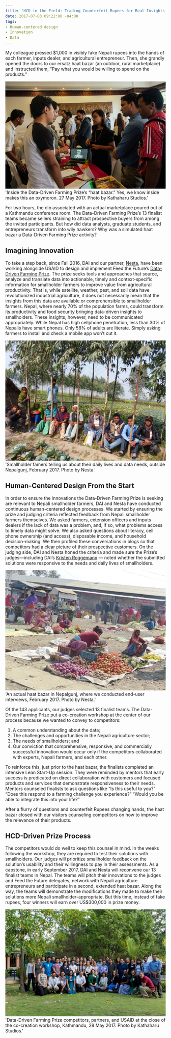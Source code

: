 ```yaml
---
title: 'HCD in the Field: Trading Counterfeit Rupees for Real Insights in Nepal'
date: 2017-07-03 09:22:00 -04:00
tags:
- Human-centered design
- Innovation
- Data
---
```


My colleague pressed $1,000 in visibly fake Nepali rupees into the hands of each farmer, inputs dealer, and agricultural entrepreneur.   Then, she grandly opened the doors to our ersatz haat bazar (an outdoor, rural marketplace) and instructed them, “Pay what you would be willing to spend on the products.”  

![Photo 1 meredith blog.jpg](/uploads/Photo%201%20meredith%20blog.jpg) 'Inside the Data-Driven Farming Prize’s “haat bazar.”  Yes, we know inside makes this an oxymoron.  27 May 2017.  Photo by Kathaharu Studios.'

For two hours, the din associated with an actual marketplace poured out of a Kathmandu conference room. The Data-Driven Farming Prize’s 13 finalist teams became sellers straining to attract prospective buyers from among the invited participants.  But how did data analysts, graduate students, and entrepreneurs transform into wily hawkers?  Why was a simulated haat bazar a Data-Driven Farming Prize activity?

## Imagining Innovation

To take a step back, since Fall 2016, DAI and our partner, [Nesta](http://www.nesta.org.uk/challenge-prize-centre), have been working alongside USAID to design and implement Feed the Future’s [Data-Driven Farming Prize](http://datadrivenfarming.challenges.org/).  The prize seeks tools and approaches that source, analyze and translate data into actionable, timely and context-specific information for smallholder farmers to improve value from agricultural productivity.  That is, while satellite, weather, pest, and soil data have revolutionized industrial agriculture, it does not necessarily mean that the insights from this data are available or comprehensible to smallholder farmers.  Nepal, where nearly 70% of the population farms, could transform its productivity and food security bringing data-driven insights to smallholders.  These insights, however, need to be communicated appropriately.  While Nepal has high cellphone penetration, less than 30% of Nepalis have smart phones.  Only 58% of adults are literate.  Simply asking farmers to install and check a mobile app won’t cut it.

![photo 2 meredith blog.jpg](/uploads/photo%202%20meredith%20blog.jpg)'Smallholder famers telling us about their daily lives and data needs, outside Nepalgunj, February 2017.  Photo by Nesta.'

## Human-Centered Design From the Start

In order to ensure the innovations the Data-Driven Farming Prize is seeking are relevant to Nepali smallholder farmers, DAI and Nesta have conducted continuous human-centered design processes.  We started by ensuring the prize and judging criteria reflected feedback from Nepali smallholder farmers themselves.  We asked farmers, extension officers and inputs dealers if the lack of data was a problem, and, if so, what problems access to timely data might solve.  We also asked questions about literacy, cell phone ownership (and access), disposable income, and household decision-making.  We then profiled these conversations in blogs so that competitors had a clear picture of their prospective customers.  On the judging side, DAI and Nesta honed the criteria and made sure the Prize’s judges—including DAI’s [Kristen Roggemann](https://www.linkedin.com/in/kristen-roggemann-1a96774/) — noted whether the submitted solutions were responsive to the needs and daily lives of smallholders.

![photo 3 meredith blog.jpg](/uploads/photo%203%20meredith%20blog.jpg)'An actual haat bazar in Nepalgunj, where we conducted end-user interviews, February 2017.  Photo by Nesta.'

Of the 143 applicants, our judges selected 13 finalist teams.  The Data-Driven Farming Prize put a co-creation workshop at the center of our process because we wanted to convey to competitors:
1. A common understanding about the data;
2. The challenges and opportunities in the Nepali agriculture sector; 
3. The needs of smallholders; and 
4. Our conviction that comprehensive, responsive, and commercially successful innovation would occur only if the competitors collaborated with experts, Nepali farmers, and each other.

To reinforce this, just prior to the haat bazar, the finalists completed an intensive Lean Start-Up session.  They were reminded by mentors that early success is predicated on direct collaboration with customers and focused products and services that demonstrate responsiveness to their needs.  Mentors counseled finalists to ask questions like “Is this useful to you?” “Does this respond to a farming challenge you experience?” “Would you be able to integrate this into your life?”

After a flurry of questions and counterfeit Rupees changing hands, the haat bazar closed with our visitors counseling competitors on how to improve the relevance of their products.

## HCD-Driven Prize Process

The competitors would do well to keep this counsel in mind.  In the weeks following the workshop, they are required to test their solutions with smallholders.  Our judges will prioritize smallholder feedback on the solution’s usability and their willingness to pay in their assessments.  As a capstone, in early September 2017, DAI and Nesta will reconvene our 13 finalist teams in Nepal.  The teams will pitch their innovations to the judges and Feed the Future delegates, network with Nepali agriculture entrepreneurs and participate in a second, extended haat bazar.  Along the way, the teams will demonstrate the modifications they made to make their solutions more Nepali smallholder-appropriate.  But this time, instead of fake rupees, four winners will earn over US$300,000 in prize money.

![photo 4 meredith blog.jpg](/uploads/photo%204%20meredith%20blog.jpg)'Data-Driven Farming Prize competitors, partners, and USAID at the close of the co-creation workshop, Kathmandu, 28 May 2017.  Photo by Kathaharu Studios.'
